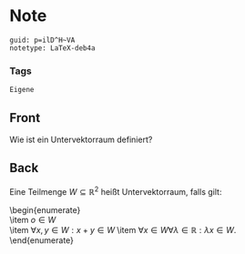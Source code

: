 # Note
```
guid: p=ilD^H~VA
notetype: LaTeX-deb4a
```

### Tags
```
Eigene
```

## Front
Wie ist ein Untervektorraum definiert?

## Back
Eine Teilmenge $W \subseteq \mathbb{R}^{2}$ heißt Untervektorraum, falls gilt:<div>\begin{enumerate}</div><div>\item <span>$o \in W$</span></div><div>\item $\forall x, y \in W: x+y \in W$
\item $\forall x \in W \forall \lambda \in \mathbb{R}: \lambda x \in W$.</div><div>\end{enumerate}</div>
